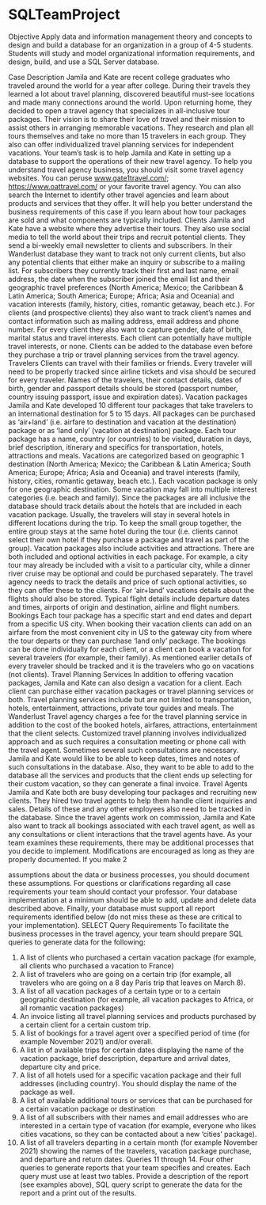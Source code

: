 # SQLTeamProject
Objective
Apply data and information management theory and concepts to design and build a database for an organization in a group of 4-5 students. Students will study and model organizational information requirements, and design, build, and use a SQL Server database.

Case Description
Jamila and Kate are recent college graduates who traveled around the world for a year after college. During their travels they learned a lot about travel planning, discovered beautiful must-see locations and made many connections around the world. Upon returning home, they decided to open a travel agency that specializes in all-inclusive tour packages. Their vision is to share their love of travel and their mission to assist others in arranging memorable vacations. They research and plan all tours themselves and take no more than 15 travelers in each group. They also can offer individualized travel planning services for independent vacations.
Your team’s task is to help Jamila and Kate in setting up a database to support the operations of their new travel agency. To help you understand travel agency business, you should visit some travel agency websites. You can peruse www.gate1travel.com/; https://www.oattravel.com/ or your favorite travel agency. You can also search the Internet to identify other travel agencies and learn about products and services that they offer. It will help you better understand the business requirements of this case if you learn about how tour packages are sold and what components are typically included.
Clients
Jamila and Kate have a website where they advertise their tours. They also use social media to tell the world about their trips and recruit potential clients. They send a bi-weekly email newsletter to clients and subscribers. In their Wanderlust database they want to track not only current clients, but also any potential clients that either make an inquiry or subscribe to a mailing list. For subscribers they currently track their first and last name, email address, the date when the subscriber joined the email list and their geographic travel preferences (North America; Mexico; the Caribbean & Latin America; South America; Europe; Africa; Asia and Oceania) and vacation interests (family, history, cities, romantic getaway, beach etc.). For clients (and prospective clients) they also want to track client’s names and contact information such as mailing address, email address and phone number. For every client they also want to capture gender, date of birth, marital status and travel interests. Each client can potentially have multiple travel interests, or none. Clients can be added to the database even before they purchase a trip or travel planning services from the travel agency.
Travelers
Clients can travel with their families or friends. Every traveler will need to be properly tracked since airline tickets and visa should be secured for every traveler. Names of the travelers, their contact details, dates of birth, gender and passport details should be stored (passport number, country issuing passport, issue and expiration dates).
Vacation packages
Jamila and Kate developed 10 different tour packages that take travelers to an international destination for 5 to 15 days. All packages can be purchased as ‘air+land’ (i.e. airfare to destination and vacation at the destination) package or as ‘land only’ (vacation at destination) package. Each tour package has a name, country (or countries) to be visited, duration in days, brief description, itinerary and specifics for transportation, hotels, attractions and meals. Vacations are categorized based on geographic
 1
destination (North America; Mexico; the Caribbean & Latin America; South America; Europe; Africa; Asia and Oceania) and travel interests (family, history, cities, romantic getaway, beach etc.). Each vacation package is only for one geographic destination. Some vacation may fall into multiple interest categories (i.e. beach and family).
Since the packages are all inclusive the database should track details about the hotels that are included in each vacation package. Usually, the travelers will stay in several hotels in different locations during the trip. To keep the small group together, the entire group stays at the same hotel during the tour (i.e. clients cannot select their own hotel if they purchase a package and travel as part of the group).
Vacation packages also include activities and attractions. There are both included and optional activities in each package. For example, a city tour may already be included with a visit to a particular city, while a dinner river cruise may be optional and could be purchased separately. The travel agency needs to track the details and price of such optional activities, so they can offer these to the clients.
For ‘air+land’ vacations details about the flights should also be stored. Typical flight details include departure dates and times, airports of origin and destination, airline and flight numbers.
Bookings
Each tour package has a specific start and end dates and depart from a specific US city. When booking their vacation clients can add on an airfare from the most convenient city in US to the gateway city from where the tour departs or they can purchase ‘land only’ package. The bookings can be done individually for each client, or a client can book a vacation for several travelers (for example, their family). As mentioned earlier details of every traveler should be tracked and it is the travelers who go on vacations (not clients).
Travel Planning Services
In addition to offering vacation packages, Jamila and Kate can also design a vacation for a client. Each client can purchase either vacation packages or travel planning services or both. Travel planning services include but are not limited to transportation, hotels, entertainment, attractions, private tour guides and meals. The Wanderlust Travel agency charges a fee for the travel planning service in addition to the cost of the booked hotels, airfares, attractions, entertainment that the client selects.
Customized travel planning involves individualized approach and as such requires a consultation meeting or phone call with the travel agent. Sometimes several such consultations are necessary. Jamila and Kate would like to be able to keep dates, times and notes of such consultations in the database. Also, they want to be able to add to the database all the services and products that the client ends up selecting for their custom vacation, so they can generate a final invoice.
Travel Agents
Jamila and Kate both are busy developing tour packages and recruiting new clients. They hired two travel agents to help them handle client inquiries and sales. Details of these and any other employees also need to be tracked in the database. Since the travel agents work on commission, Jamila and Kate also want to track all bookings associated with each travel agent, as well as any consultations or client interactions that the travel agents have.
As your team examines these requirements, there may be additional processes that you decide to implement. Modifications are encouraged as long as they are properly documented. If you make
2

assumptions about the data or business processes, you should document these assumptions. For questions or clarifications regarding all case requirements your team should contact your professor.
Your database implementation at a minimum should be able to add, update and delete data described above. Finally, your database must support all report requirements identified below (do not miss these as these are critical to your implementation).
SELECT Query Requirements
To facilitate the business processes in the travel agency, your team should prepare SQL queries to generate data for the following:
1. A list of clients who purchased a certain vacation package (for example, all clients who purchased a vacation to France)
2. A list of travelers who are going on a certain trip (for example, all travelers who are going on a 8 day Paris trip that leaves on March 8).
3. A list of all vacation packages of a certain type or to a certain geographic destination (for example, all vacation packages to Africa, or all romantic vacation packages)
4. An invoice listing all travel planning services and products purchased by a certain client for a certain custom trip.
5. A list of bookings for a travel agent over a specified period of time (for example November 2021) and/or overall.
6. A list in of available trips for certain dates displaying the name of the vacation package, brief description, departure and arrival dates, departure city and price.
7. A list of all hotels used for a specific vacation package and their full addresses (including country). You should display the name of the package as well.
8. A list of available additional tours or services that can be purchased for a certain vacation package or destination
9. A list of all subscribers with their names and email addresses who are interested in a certain type of vacation (for example, everyone who likes cities vacations, so they can be contacted about a new ‘cities’ package).
10. A list of all travelers departing in a certain month (for example November 2021) showing the names of the travelers, vacation package purchase, and departure and return dates.
Queries 11 through 14. Four other queries to generate reports that your team specifies and creates. Each query must use at least two tables. Provide a description of the report (see examples above), SQL query script to generate the data for the report and a print out of the results.
